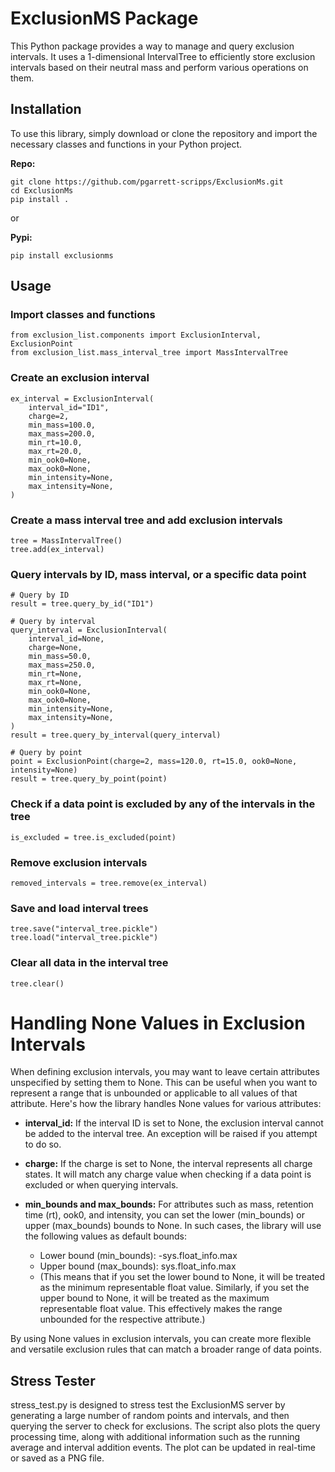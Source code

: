 # ExclusionMS Package
This Python package provides a way to manage and query exclusion intervals. It uses a 1-dimensional 
IntervalTree to efficiently store exclusion intervals based on their neutral mass
and perform various operations on them. 

## Installation
To use this library, simply download or clone the repository and import the necessary classes and functions in your 
Python project.

**Repo:**
```
git clone https://github.com/pgarrett-scripps/ExclusionMs.git
cd ExclusionMs
pip install .
```

or 

**Pypi:**
```
pip install exclusionms
```

## Usage

### Import classes and functions

```
from exclusion_list.components import ExclusionInterval, ExclusionPoint
from exclusion_list.mass_interval_tree import MassIntervalTree
```

### Create an exclusion interval

```
ex_interval = ExclusionInterval(
    interval_id="ID1",
    charge=2,
    min_mass=100.0,
    max_mass=200.0,
    min_rt=10.0,
    max_rt=20.0,
    min_ook0=None,
    max_ook0=None,
    min_intensity=None,
    max_intensity=None,
)
```

### Create a mass interval tree and add exclusion intervals
```
tree = MassIntervalTree()
tree.add(ex_interval)
```

### Query intervals by ID, mass interval, or a specific data point
```
# Query by ID
result = tree.query_by_id("ID1")

# Query by interval
query_interval = ExclusionInterval(
    interval_id=None,
    charge=None,
    min_mass=50.0,
    max_mass=250.0,
    min_rt=None,
    max_rt=None,
    min_ook0=None,
    max_ook0=None,
    min_intensity=None,
    max_intensity=None,
)
result = tree.query_by_interval(query_interval)

# Query by point
point = ExclusionPoint(charge=2, mass=120.0, rt=15.0, ook0=None, intensity=None)
result = tree.query_by_point(point)
```

### Check if a data point is excluded by any of the intervals in the tree

```
is_excluded = tree.is_excluded(point)
```

### Remove exclusion intervals

```
removed_intervals = tree.remove(ex_interval)
```

### Save and load interval trees
```
tree.save("interval_tree.pickle")
tree.load("interval_tree.pickle")
```

### Clear all data in the interval tree
```
tree.clear()
```

# Handling None Values in Exclusion Intervals
When defining exclusion intervals, you may want to leave certain attributes unspecified by setting them to None. 
This can be useful when you want to represent a range that is unbounded or applicable to all values of that attribute.
Here's how the library handles None values for various attributes:

- **interval_id:** If the interval ID is set to None, the exclusion interval cannot be added to the interval tree. 
An exception will be raised if you attempt to do so.

- **charge:** If the charge is set to None, the interval represents all charge states. It will match any charge value 
when checking if a data point is excluded or when querying intervals.

- **min_bounds and max_bounds:** For attributes such as mass, retention time (rt), ook0, and intensity, you can 
set the lower (min_bounds) or upper (max_bounds) bounds to None. In such cases, the library will use the following 
values as default bounds:

  - Lower bound (min_bounds): -sys.float_info.max
  - Upper bound (max_bounds): sys.float_info.max
  - (This means that if you set the lower bound to None, it will be treated as the minimum representable float value. 
  Similarly, if you set the upper bound to None, it will be treated as the maximum representable float value. 
  This effectively makes the range unbounded for the respective attribute.)

By using None values in exclusion intervals, you can create more flexible and versatile exclusion rules that can 
match a broader range of data points.

## Stress Tester
stress_test.py is designed to stress test the ExclusionMS server by generating a large number of random points and 
intervals, and then querying the server to check for exclusions. The script also plots the query processing time, 
along with additional information such as the running average and interval addition events. The plot can be 
updated in real-time or saved as a PNG file.
